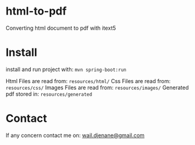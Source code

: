 # html-to-pdf

Converting html document to pdf with itext5

# Install

install and run project with: `mvn spring-boot:run`

Html Files are read from: `resources/html/`
Css Files are read from: `resources/css/`
Images Files are read from: `resources/images/`
Generated pdf stored in: `resources/generated`

# Contact

If any concern contact me on: wail.djenane@gmail.com
